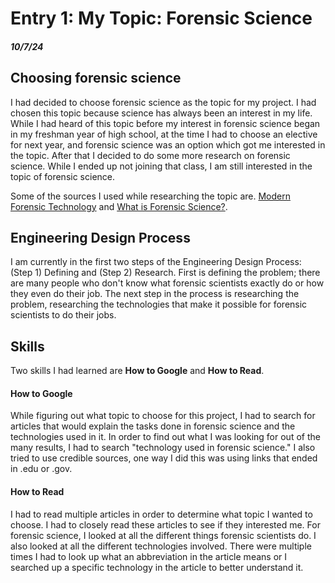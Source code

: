 # Entry 1: My Topic: Forensic Science
##### 10/7/24

## Choosing forensic science
I had decided to choose forensic science as the topic for my project. I had chosen this topic because science has always been an interest in my life. While I had heard of this topic before my interest in forensic science began in my freshman year of high school, at the time I had to choose an elective for next year, and forensic science was an option which got me interested in the topic. After that I decided to do some more research on forensic science. While I ended up not joining that class, I am still interested in the topic of forensic science.

Some of the sources I used while researching the topic are. [Modern Forensic Technology](https://online.campbellsville.edu/criminal-justice/modern-forensic-technology/) and [What is Forensic Science?](https://www.aafs.org/careers-forensic-science/what-forensic-science).

## Engineering Design Process
I am currently in the first two steps of the Engineering Design Process: (Step 1) Defining and (Step 2) Research. First is defining the problem; there are many people who don't know what forensic scientists exactly do or how they even do their job. The next step in the process is researching the problem, researching the technologies that make it possible for forensic scientists to do their jobs.

## Skills
Two skills I had learned are **How to Google** and **How to Read**.

#### How to Google
While figuring out what topic to choose for this project, I had to search for articles that would explain the tasks done in forensic science and the technologies used in it. In order to find out what I was looking for out of the many results, I had to search "technology used in forensic science." I also tried to use credible sources, one way I did this was using links that ended in .edu or .gov.

#### How to Read
I had to read multiple articles in order to determine what topic I wanted to choose. I had to closely read these articles to see if they interested me. For forensic science, I looked at all the different things forensic scientists do. I also looked at all the different technologies involved. There were multiple times I had to look up what an abbreviation in the article means or I searched up a specific technology in the article to better understand it.